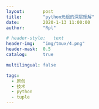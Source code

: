 ```yaml
---
layout:       post
title:        "python元组的深层理解"
date:         2020-1-13 11:00:00
author:       "Rpl"

# header-style:   text
header-img:   "img/tmux/4.png"
header-mask:  0.5
catalog:      true

multilingual: false

tags:
  - 原创
  - 技术
  - python
  - tuple
---
```


